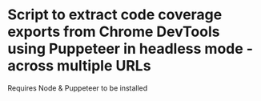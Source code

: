 # Script to extract code coverage exports from Chrome DevTools using Puppeteer in headless mode - across multiple URLs

Requires Node & Puppeteer to be installed
